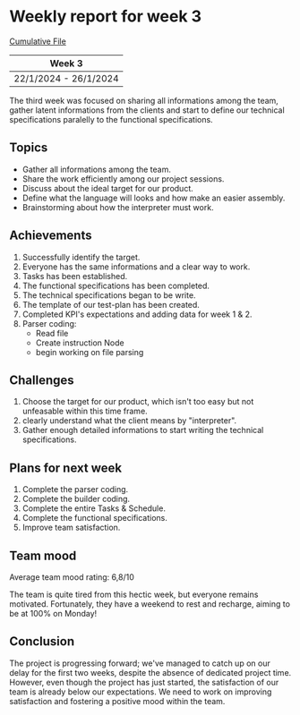# Weekly report for week 3
[Cumulative File](cumulative.md)

| Week 3 |
| --- |
| 22/1/2024 - 26/1/2024 |

The third week was focused on sharing all informations among the team, gather latent informations from the clients and start to define our technical specifications paralelly to the functional specifications.

## Topics

- Gather all informations among the team.
- Share the work efficiently among our project sessions.
- Discuss about the ideal target for our product.
- Define what the language will looks and how make an easier assembly.
- Brainstorming about how the interpreter must work.

## Achievements

1. Successfully identify the target.
2. Everyone has the same informations and a clear way to work.
3. Tasks has been established.
4. The functional specifications has been completed.
5. The technical specifications began to be write.
6. The template of our test-plan has been created.
7. Completed KPI's expectations and adding data for week 1 & 2.
8. Parser coding:
    - Read file
    - Create instruction Node
    - begin working on file parsing

## Challenges

1. Choose the target for our product, which isn't too easy but not unfeasable within this time frame.
2. clearly understand what the client means by "interpreter".
3. Gather enough detailed informations to start writing the technical specifications.

## Plans for next week

1. Complete the parser coding.
2. Complete the builder coding.
3. Complete the entire Tasks & Schedule.
4. Complete the functional specifications.
5. Improve team satisfaction.

## Team mood

Average team mood rating: 6,8/10

The team is quite tired from this hectic week, but everyone remains motivated. Fortunately, they have a weekend to rest and recharge, aiming to be at 100% on Monday!

## Conclusion

The project is progressing forward; we've managed to catch up on our delay for the first two weeks, despite the absence of dedicated project time. However, even though the project has just started, the satisfaction of our team is already below our expectations. We need to work on improving satisfaction and fostering a positive mood within the team.